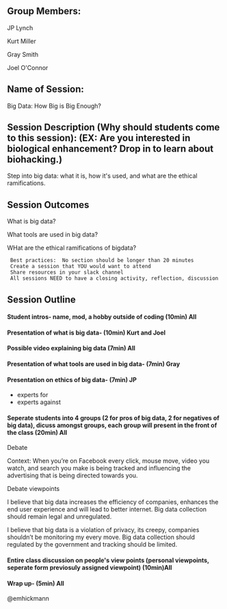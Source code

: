 ## Group Members:
JP Lynch

Kurt Miller

Gray Smith

Joel O'Connor

## Name of Session: 
Big Data: How Big is Big Enough?

## Session Description (Why should students come to this session): (EX: Are you interested in biological enhancement? Drop in to learn about biohacking.)
Step into big data: what it is, how it's used, and what are the ethical ramifications.

## Session Outcomes 
What is big data?

What tools are used in big data?

WHat are the ethical ramifications of bigdata?

     Best practices:  No section should be longer than 20 minutes
     Create a session that YOU would want to attend
     Share resources in your slack channel
     All sessions NEED to have a closing activity, reflection, discussion
## Session Outline 
#### Student intros- name, mod, a hobby outside of coding (10min) All  

#### Presentation of what is big data- (10min) Kurt and Joel 

#### Possible video explaining big data (7min) All

#### Presentation of what tools are used in big data- (7min) Gray

#### Presentation on ethics of big data- (7min) JP
 * experts for
 * experts against

#### Seperate students into 4 groups (2 for pros of big data, 2 for negatives of big data), dicuss amongst groups, each group will present in the front of the class (20min) All

Debate  

Context: When you’re on Facebook every click, mouse move, video you watch, and search you make is being tracked and influencing the advertising that is being directed towards you.  

Debate viewpoints  

I believe that big data increases the efficiency of companies, enhances the end user experience and will lead to better internet. Big data collection should remain legal and unregulated.  

I believe that big data is a violation of privacy, its creepy, companies shouldn’t be monitoring my every move. Big data collection should regulated by the government and tracking should be limited.

#### Entire class discussion on people's view points (personal viewpoints, seperate form previosuly assigned viewpoint) (10min)All

#### Wrap up- (5min) All

@emhickmann
